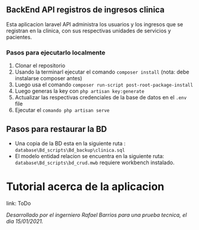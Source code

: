 ## BackEnd API registros de ingresos clinica
Esta aplicacion laravel API administra los usuarios y los ingresos que se registran en la clinica, con sus respectivas unidades de servicios y pacientes.

### Pasos para ejecutarlo localmente
1. Clonar el repositorio
2. Usando la terminarl ejecutar el comando `composer install` (nota: debe instalarse composer antes)
3. Luego usa el comando `composer run-script post-root-package-install`
4. Luego generas la key con `php artisan key:generate`
5. Actualizar las respectivas credenciales de la base de datos en el `.env` file 
6. Ejecutar el `comando php artisan serve`

## Pasos para restaurar la BD
- Una copia de la BD esta en la siguiente ruta : `database\Bd_scripts\Bd_backup\clinica.sql`
- El modelo entidad relacion se encuentra en la siguiente ruta: `database\Bd_scripts\bd_crud.mwb` requiere     workbench instalado.

# Tutorial acerca de la aplicacion
link: ToDo

*Desarrollado por el ingerniero Rafael Barrios para una prueba tecnica, el dia 15/01/2021.*

